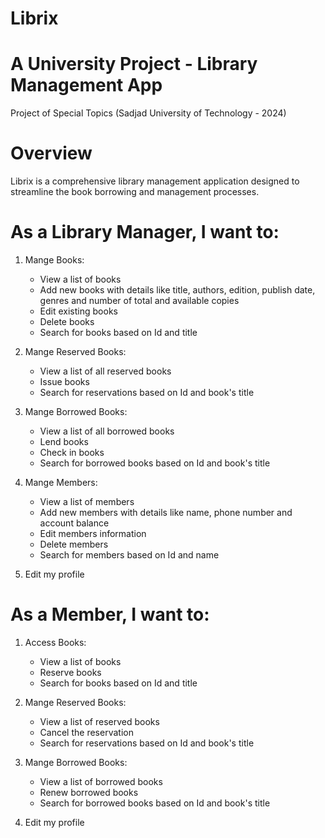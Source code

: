 # Librix
# A University Project - Library Management App
Project of Special Topics (Sadjad University of Technology - 2024)

# Overview
Librix is a comprehensive library management application designed to streamline the book borrowing and management processes.

# As a Library Manager, I want to:
1. Mange Books:
   - View a list of books
   - Add new books with details like title, authors, edition, publish date, genres and number of total and available copies
   - Edit existing books
   - Delete books
   - Search for books based on Id and title

2. Mange Reserved Books:
   - View a list of all reserved books
   - Issue books
   - Search for reservations based on Id and book's title

3. Mange Borrowed Books:
   - View a list of all borrowed books
   - Lend books
   - Check in books
   - Search for borrowed books based on Id and book's title

5. Mange Members:
   - View a list of members
   - Add new members with details like name, phone number and account balance
   - Edit members information
   - Delete members
   - Search for members based on Id and name

6. Edit my profile

# As a Member, I want to:
1. Access Books:
   - View a list of books
   - Reserve books
   - Search for books based on Id and title

2. Mange Reserved Books:
   - View a list of reserved books
   - Cancel the reservation
   - Search for reservations based on Id and book's title

3. Mange Borrowed Books:
   - View a list of borrowed books
   - Renew borrowed books
   - Search for borrowed books based on Id and book's title

4. Edit my profile
